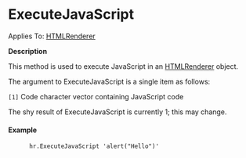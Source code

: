 




<h1 class="heading"><span class="name">ExecuteJavaScript</span></h1>

Applies To: [HTMLRenderer](./htmlrenderer.md)


**Description**


This method is used to execute JavaScript in an [HTMLRenderer](./htmlrenderer.md) object.


The argument to ExecuteJavaScript is a single item as follows:


`[1]` Code character vector containing JavaScript code


The shy result of ExecuteJavaScript is currently 1; this may change.

#### Example
```apl
      hr.ExecuteJavaScript 'alert("Hello")'
```



